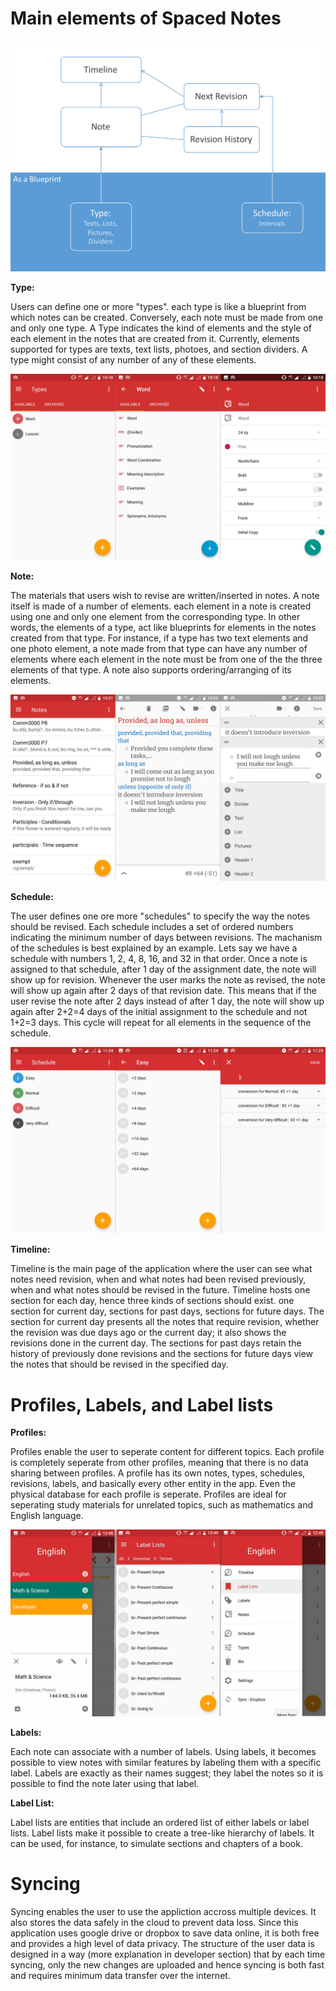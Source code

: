 
# Main elements of Spaced Notes
![Main elements diagram](images/CD759845-2AC8-4FB0-98A6-FA0ADA53B69D.jpeg)

**Type:**
<p>Users can define one or more "types". each type is like a blueprint from which notes can be created. Conversely, each note must be made from one and only one type. A Type indicates the kind of elements and the style of each element in the notes that are created from it. Currently, elements supported for types are texts, text lists, photoes, and section dividers. A type might consist of any number of any of these elements.</p>

![GUI for types](images/3db958c153e244bba9bef4427eb667c3.jpeg)


**Note:**
<p>The materials that users wish to revise are written/inserted in notes. A note itself is made of a number of elements. each element in a note is created using one and only one element from the corresponding type. In other words, the elements of a type, act like blueprints for elements in the notes created from that type. For instance, if a type has two text elements and one photo element, a note made from that type can have any number of elements where each element in the note must be from one of the the three elements of that type. A note also supports ordering/arranging of its elements.</p>

![GUI for notes](images/9e69c9dcf138459fb1a9e7ee71963919.jpeg)


**Schedule:**
<p>The user defines one ore more "schedules" to specify the way the notes should be revised. Each schedule includes a set of ordered numbers indicating the minimum number of days between revisions. The machanism of the schedules is best explained by an example. Lets say we have a schedule with numbers 1, 2, 4, 8, 16, and 32 in that order. Once a note is assigned to that schedule, after 1 day of the assignment date, the note will show up for revision. Whenever the user marks the note as revised, the note will show up again after 2 days of that revision date. This means that if the user revise the note after 2 days instead of after 1 day, the note will show up again after 2+2=4 days of the initial assignment to the schedule and not 1+2=3 days. This cycle will repeat for all elements in the sequence of the schedule.</p>

![GUI for schedules](images/7f35482684f84a3985613b8e5984d07a.jpeg)


**Timeline:**
<p>Timeline is the main page of the application where the user can see what notes need revision, when and what notes had been revised previously, when and what notes should be revised in the future. Timeline hosts one section for each day, hence three kinds of sections should exist. one section for current day, sections for past days, sections for future days. The section for current day presents all the notes that require revision, whether the revision was due days ago or the current day; it also shows the revisions done in the current day. The sections for past days retain the history of previously done revisions and the sections for future days view the notes that should be revised in the specified day.</p>

# Profiles, Labels, and Label lists

**Profiles:**
<p>Profiles enable the user to seperate content for different topics. Each profile is completely seperate from other profiles, meaning that there is no data sharing between profiles. A profile has its own notes, types, schedules, revisions, labels, and basically every other entity in the app. Even the physical database for each profile is seperate. Profiles are ideal for seperating study materials for unrelated topics, such as mathematics and English language.</p>

![GUI for profiles, labels in a label lists, and main menu](images/55474318cdb94125a07e61198044b42c.jpeg)

**Labels:**
<p>Each note can associate with a number of labels. Using labels, it becomes possible to view notes with similar features by labeling them with a specific label. Labels are exactly as their names suggest; they label the notes so it is possible to find the note later using that label.</p>

**Label List:**
<p>Label lists are entities that include an ordered list of either labels or label lists. Label lists make it possible to create a tree-like hierarchy of labels. It can be used, for instance, to simulate sections and chapters of a book.</p>

# Syncing
<p>Syncing enables the user to use the appliction accross multiple devices. It also stores the data safely in the cloud to prevent data loss. Since this application uses google drive or dropbox to save data online, it is both free and provides a high level of data privacy. The structure of the user data is designed in a way (more explanation in developer section) that by each time syncing, only the new changes are uploaded and hence syncing is both fast and requires minimum data transfer over the internet.</p>
